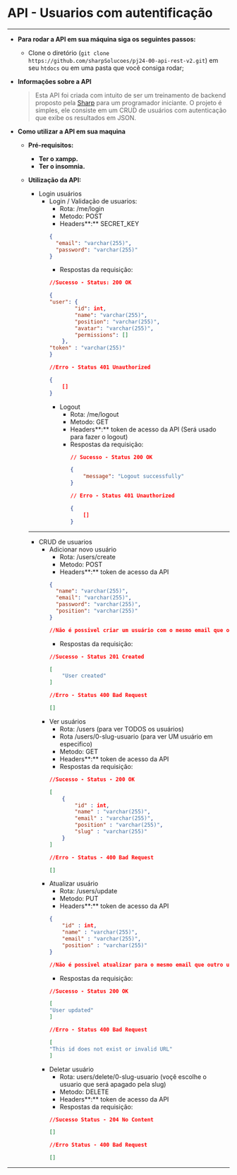 # API - Usuarios com autentificação

---

- **Para rodar a API em sua máquina siga os seguintes passos:**

  - Clone o diretório (`git clone https://github.com/sharpSolucoes/pj24-00-api-rest-v2.git`) em seu `htdocs` ou em uma pasta que você consiga rodar;

- **Informações sobre a API**

  > Esta API foi criada com intuito de ser um treinamento de backend proposto pela [Sharp](https://www.instagram.com/sharpsolucoes/) para um programador iniciante. O projeto é simples, ele consiste em um CRUD de usuários com autenticação que exibe os resultados em JSON.

- **Como utilizar a API em sua maquina**
  - **Pré-requisitos:**

    - **Ter o xampp.**
    - **Ter o insomnia.**

  - **Utilização da API:**
    - Login usuários
      - Login / Validação de usuarios:
        - Rota: /me/login
        - Metodo: POST
        - Headers**:** SECRET_KEY
        ```json
        {
          "email": "varchar(255)",
          "password": "varchar(255)"
        }
        ```
        - Respostas da requisição:
        ```json
        //Sucesso - Status: 200 OK

        {
        "user": {
        		"id": int,
        		"name": "varchar(255)",
        		"position": "varchar(255)",
        		"avatar": "varchar(255)",
        		"permissions": []
        	},
        "token" : "varchar(255)"
        }

        //Erro - Status 401 Unauthorized

        {
        	[]
        }
        ```
        - Logout
          - Rota: /me/logout
          - Metodo: GET
          - Headers**:** token de acesso da API (Será usado para fazer o logout)
          - Respostas da requisição:
            ```json
            // Sucesso - Status 200 OK

            {
            	"message": "Logout successfully"
            }

            // Erro - Status 401 Unauthorized

            {
            	[]
            }
            ```
    ***
    - CRUD de usuarios
      - Adicionar novo usuário
        - Rota: /users/create
        - Metodo: POST
        - Headers**:** token de acesso da API
        ```json
        {
          "name": "varchar(255)",
          "email": "varchar(255)",
          "password": "varchar(255)",
          "position": "varchar(255)"
        }

        //Não é possivel criar um usuário com o mesmo email que outro usuário
        ```
        - Respostas da requisição:
        ```json
        //Sucesso - Status 201 Created

        [
        	"User created"
        ]

        //Erro - Status 400 Bad Request

        []
        ```
      - Ver usuários
        - Rota: /users (para ver TODOS os usuários)
        - Rota /users/0-slug-usuario (para ver UM usuário em especifico)
        - Metodo: GET
        - Headers**:** token de acesso da API
        - Respostas da requisição:
        ```json
        //Sucesso - Status - 200 OK

        [
        	{
        		"id" : int,
        		"name" : "varchar(255)",
        		"email" : "varchar(255)",
        		"position" : "varchar(255)",
        		"slug" : "varchar(255)"
        	}
        ]

        //Erro - Status - 400 Bad Request

        []
        ```
      - Atualizar usuário
        - Rota: /users/update
        - Metodo: PUT
        - Headers**:** token de acesso da API
        ```json
        {
        	"id" : int,
        	"name" : "varchar(255)",
        	"email" : "varchar(255)",
        	"position" : "varchar(255)"
        }

        //Não é possivel atualizar para o mesmo email que outro usuário
        ```
        - Respostas da requisição:
        ```json
        //Sucesso - Status 200 OK

        [
        "User updated"
        ]

        //Erro - Status 400 Bad Request

        [
        "This id does not exist or invalid URL"
        ]
        ```
      - Deletar usuário
        - Rota: users/delete/0-slug-usuario (voçê escolhe o usuario que será apagado pela slug)
        - Metodo: DELETE
        - Headers**:** token de acesso da API
        - Respostas da requisição:
        ```json
        //Sucesso Status - 204 No Content

        []

        //Erro Status - 400 Bad Request

        []
        ```

---

